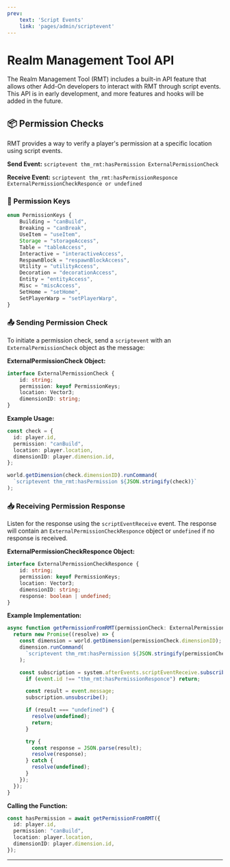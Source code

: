 ```yaml
---
prev: 
    text: 'Script Events'
    link: 'pages/admin/scriptevent'
---
```


# Realm Management Tool API

The Realm Management Tool (RMT) includes a built-in API feature that allows other Add-On developers to interact with RMT through script events. This API is in early development, and more features and hooks will be added in the future.

## 📦 Permission Checks

RMT provides a way to verify a player's permission at a specific location using script events.

**Send Event:** `scriptevent thm_rmt:hasPermission ExternalPermissionCheck`

**Receive Event:** `scriptevent thm_rmt:hasPermissionResponce ExternalPermissionCheckResponce or undefined`

### 🔑 Permission Keys

```ts
enum PermissionKeys {
    Building = "canBuild",
    Breaking = "canBreak",
    UseItem = "useItem",
    Storage = "storageAccess",
    Table = "tableAccess",
    Interactive = "interactiveAccess",
    RespawnBlock = "respawnBlockAccess",
    Utility = "utilityAccess",
    Decoration = "decorationAccess",
    Entity = "entityAccess",
    Misc = "miscAccess",
    SetHome = "setHome",
    SetPlayerWarp = "setPlayerWarp",
}
```

### 📤 Sending Permission Check

To initiate a permission check, send a `scriptevent` with an `ExternalPermissionCheck` object as the message:

**ExternalPermissionCheck Object:**

```ts
interface ExternalPermissionCheck {
    id: string;
    permission: keyof PermissionKeys;
    location: Vector3;
    dimensionID: string;
}
```

**Example Usage:**

```ts
const check = {
  id: player.id,
  permission: "canBuild",
  location: player.location,
  dimensionID: player.dimension.id,
};

world.getDimension(check.dimensionID).runCommand(
  `scriptevent thm_rmt:hasPermission ${JSON.stringify(check)}`
);
```

### 📥 Receiving Permission Response

Listen for the response using the `scriptEventReceive` event. The response will contain an `ExternalPermissionCheckResponce` object or `undefined` if no response is received.

**ExternalPermissionCheckResponce Object:**

```ts
interface ExternalPermissionCheckResponce {
    id: string;
    permission: keyof PermissionKeys;
    location: Vector3;
    dimensionID: string;
    response: boolean | undefined;
}
```

**Example Implementation:**

```ts
async function getPermissionFromRMT(permissionCheck: ExternalPermissionCheck): Promise<ExternalPermissionCheckResponce | undefined> {
  return new Promise((resolve) => {
    const dimension = world.getDimension(permissionCheck.dimensionID);
    dimension.runCommand(
      `scriptevent thm_rmt:hasPermission ${JSON.stringify(permissionCheck)}`
    );

    const subscription = system.afterEvents.scriptEventReceive.subscribe((event) => {
      if (event.id !== "thm_rmt:hasPermissionResponce") return;

      const result = event.message;
      subscription.unsubscribe();

      if (result === "undefined") {
        resolve(undefined);
        return;
      }

      try {
        const response = JSON.parse(result);
        resolve(response);
      } catch {
        resolve(undefined);
      }
    });
  });
}
```

**Calling the Function:**

```ts
const hasPermission = await getPermissionFromRMT({
  id: player.id,
  permission: "canBuild",
  location: player.location,
  dimensionID: player.dimension.id,
});
```

---
